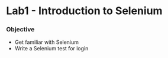 # Lab1 - Introduction to Selenium

### Objective
  * Get familiar with Selenium
  * Write a Selenium test for login

